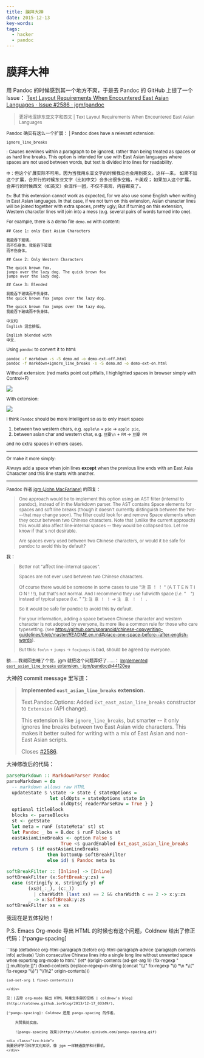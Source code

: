 ```yaml
---
title: 膜拜大神
date: 2015-12-13
key-words:
tags:
  - hacker
  - pandoc
---
```


膜拜大神
========

用 Pandoc 的时候感到其一个地方不爽，于是去 Pandoc 的 GitHub 上提了一个 Issue：
[Text Layout Requirements When Encountered East Asian Languages · Issue #2586 · jgm/pandoc](https://github.com/jgm/pandoc/issues/2586)

<div class="tzx-frame"><small>

>   更好地混排东亚文字和西文 | Text Layout Requirements When Encountered East Asian Languages

Pandoc 确实有这么一个扩展： | Pandoc does have a relevant extension:

`ignore_line_breaks`

:   Causes newlines within a paragraph to be ignored, rather than being treated
    as spaces or as hard line breaks. This option is intended for use with East
    Asian languages where spaces are not used between words, but text is
    divided into lines for readability.

`中`：但这个扩展实际不可用，因为当我用东亚文字的时候我总也会用到英文。这样一来，
如果不加这个扩展，合并行的时候东亚文字（比如中文）会多出很多空格，不美观；
如果加入这个扩展，合并行的时候西文（如英文）会混作一团，不仅不美观，内容都变了。

`En`: But this extension cannot work as expected, for we also use some English when
writing in East Asian languages. In that case, if we not turn on this extension,
Asian character lines will be joined together with extra spaces, pretty ugly;
But if turning on this extension, Western character lines will join into
a mess (e.g. several pairs of words turned into one).

For example, there is a demo file `demo.md` with content:

```plain
## Case 1: only East Asian Characters

我能吞下玻璃，
而不伤身体。我能吞下玻璃
而不伤身体。

## Case 2: Only Western Characters

The quick brown fox,
jumps over the lazy dog. The quick brown fox
jumps over the lazy dog.

## Case 3: Blended

我能吞下玻璃而不伤身体，
the quick brown fox jumps over the lazy dog.

The quick brown fox jumps over the lazy dog,
我能吞下玻璃而不伤身体。

中文和
English 混合排版。

English blended with
中文.
```

Using `pandoc` to convert it to html:

```bash
pandoc -f markdown -s -S demo.md -o demo-ext-off.html
pandoc -f markdown+ignore_line_breaks -s -S demo.md -o demo-ext-on.html
```

Without extension: (red marks point out pitfalls, I highlighted spaces in browser simply with Control+F)

![](http://gnat.qiniudn.com/github/a.png)

With extension:

![](http://gnat.qiniudn.com/github/b.png)

I think `Pandoc` should be more intelligent so as to only insert space

1. between two western chars, e.g. `apple\n` + `pie` &rarr; `apple pie`,
2. between asian char and western char, e.g. `豆瓣\n` + `FM` &rarr; `豆瓣 FM`

and no extra spaces in others cases.

---

Or make it more simply:

Always add a space when join lines **except** when the previous line ends with
an East Asia Character and this line starts with another.

---

Pandoc 作者 [jgm (John MacFarlane)](https://github.com/jgm) 的回复：

>   One approach would be to implement this option using an AST filter (internal
>   to pandoc), instead of in the Markdown parser. The AST contains Space
>   elements for spaces and soft line breaks (though it doesn't currently
>   distinguish between the two---that may change soon). The filter could look
>   for and remove Space elements when they occur between two Chinese characters.
>   Note that (unlike the current approach) this would also affect line-internal
>   spaces -- they would be collapsed too. Let me know if that's not desirable.
>
>   Are spaces every used between two Chinese characters, or would it be safe for
>   pandoc to avoid this by default?

我：

>   Better not "affect line-internal spaces".
>
>   Spaces are not ever used between two Chinese characters.
>
>   Of course there would be someone in some cases to use "注 意 ！ ！ " (A T T E
>   N T I O N ! ! !), but that's not normal. And I recommend they use fullwidth
>   space (*i.e.* "　") instead of typical space (*i.e.* " "): `注 意 ！ ！`
>   &rarr; `注　意　！　！ `.
>
>   So it would be safe for pandoc to avoid this by default.
>
>   For your information, adding a space between Chinese character and western
>   character is not adopted by everyone, its more like a common rule for those
>   who care typesetting. (see
>   <https://github.com/sparanoid/chinese-copywriting-guidelines/blob/master/README.en.md#place-one-space-before--after-english-words>).
>
>   But this: `fox\n` + `jumps` &rarr; `foxjumps` is bad, should be agreed by
>   everyone.

额……我就回去睡了个觉，jgm 就把这个问题弄好了……：
[Implemented `east_asian_line_breaks` extension. · jgm/pandoc@44120ea](https://github.com/jgm/pandoc/commit/44120ea7165546152af88fd442c52ab0f201052e#diff-c47c7c7383225ab55ff591cb59c41e6bR3227)

</small></div>

大神的 commit message 里写道：

>   **Implemented `east_asian_line_breaks` extension.**
>
>   Text.Pandoc.Options: Added `Ext_east_asian_line_breaks` constructor to
>   `Extension` (API change).
>
>   This extension is like `ignore_line_breaks`, but smarter -- it
>   only ignores line breaks between two East Asian wide characters.
>   This makes it better suited for writing with a mix of East Asian
>   and non-East Asian scripts.
>
>   Closes [#2586](https://github.com/jgm/pandoc/issues/2586).

大神修改后的代码：

```haskell
parseMarkdown :: MarkdownParser Pandoc
parseMarkdown = do
  -- markdown allows raw HTML
  updateState $ \state -> state { stateOptions =
                let oldOpts = stateOptions state in
                    oldOpts{ readerParseRaw = True } }
  optional titleBlock
  blocks <- parseBlocks
  st <- getState
  let meta = runF (stateMeta' st) st
  let Pandoc _ bs = B.doc $ runF blocks st
  eastAsianLineBreaks <- option False $
                    True <$ guardEnabled Ext_east_asian_line_breaks
  return $ (if eastAsianLineBreaks
               then bottomUp softBreakFilter
               else id) $ Pandoc meta bs

softBreakFilter :: [Inline] -> [Inline]
softBreakFilter (x:SoftBreak:y:zs) =
  case (stringify x, stringify y) of
        (xs@(_:_), (c:_))
          | charWidth (last xs) == 2 && charWidth c == 2 -> x:y:zs
        _ -> x:SoftBreak:y:zs
softBreakFilter xs = xs
```

我现在是五体投地！

P.S. Emacs Org-mode 导出 HTML 的时候也有这个问题，Coldnew 给出了修正代码：[^pangu-spacing]

<div style="font-size:80%">
```lisp
(defadvice org-html-paragraph (before org-html-paragraph-advice
                                      (paragraph contents info) activate)
  "Join consecutive Chinese lines into a single long line without
unwanted space when exporting org-mode to html."
  (let* ((origin-contents (ad-get-arg 1))
         (fix-regexp "[[:multibyte:]]")
         (fixed-contents
          (replace-regexp-in-string
           (concat
            "\\(" fix-regexp "\\) *\n *\\(" fix-regexp "\\)") "\\1\\2" origin-contents)))

    (ad-set-arg 1 fixed-contents)))
```
</div>

见：[去除 org-mode 輸出 HTML 時產生多餘的空格 | coldnew's blog](http://coldnew.github.io/blog/2013/12-17_03349/)。

[^pangu-spacing]: Coldnew 还是 pangu-spacing 的作者。

    大赞我处女座。

    ![pangu-spacing 效果](http://whudoc.qiniudn.com/pangu-spacing.gif)

<div class="tzx-hide">
我要好好学习科学文化知识，像 jgm 一样精通数学和计算机。
</div>
